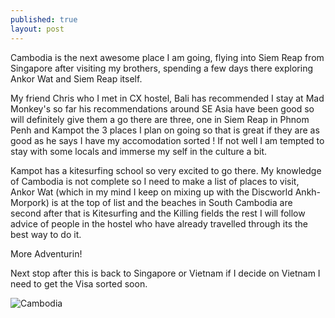 ```yaml
---
published: true
layout: post
---
```


Cambodia is the next awesome place I am going, flying into Siem Reap from Singapore after visiting my brothers, spending a few days there exploring Ankor Wat and Siem Reap itself.

My friend Chris who I met in CX hostel, Bali has recommended I stay at Mad Monkey's so far his recommendations around SE Asia have been good so will definitely give them a go there are three, one in Siem Reap in Phnom Penh and Kampot the 3 places I plan on going so that is great if they are as good as he says I have my accomodation sorted ! If not well I am tempted to stay with some locals and immerse my self in the culture a bit.

Kampot has a kitesurfing school so very  excited to go there. My knowledge of Cambodia is not complete so I need to make a list of places to visit, Ankor Wat (which in my mind I keep on mixing up with the Discworld Ankh-Morpork) is at the top of list and the beaches in South Cambodia are second after that is Kitesurfing and the Killing fields the rest I will follow advice of people in the hostel who have already travelled through its the best way to do it.

More Adventurin!

Next stop after this is back to Singapore or Vietnam if I decide on Vietnam I need to get the Visa sorted soon.

![Cambodia](/https://lh6.googleusercontent.com/-_1-k7X-WcUs/VDdSvLl4-_I/AAAAAAABojI/4Yv2zGFWz9I/w1114-h628-no/IMG_20141009_170017.jpg)